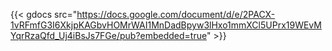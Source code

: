 {{< gdocs src="https://docs.google.com/document/d/e/2PACX-1vRFmfG3I6XkjpKAGbvHOMrWAI1MnDadBpyw3lHxo1mmXCl5UPrx19WEvMYqrRzaQfd_Uj4iBsJs7FGe/pub?embedded=true" >}}
